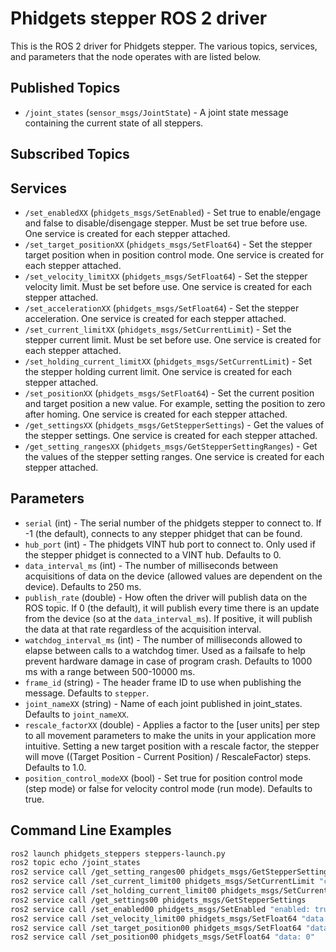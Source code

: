 Phidgets stepper ROS 2 driver
=============================

This is the ROS 2 driver for Phidgets stepper.  The various topics, services, and parameters that the node operates with are listed below.

Published Topics
----------------
* `/joint_states` (`sensor_msgs/JointState`) - A joint state message containing the current state of all steppers.

Subscribed Topics
-----------------

Services
--------
* `/set_enabledXX` (`phidgets_msgs/SetEnabled`) - Set true to enable/engage and false to disable/disengage stepper.  Must be set true before use.  One service is created for each stepper attached.
* `/set_target_positionXX` (`phidgets_msgs/SetFloat64`) - Set the stepper target position when in position control mode.  One service is created for each stepper attached.
* `/set_velocity_limitXX` (`phidgets_msgs/SetFloat64`) - Set the stepper velocity limit.  Must be set before use.  One service is created for each stepper attached.
* `/set_accelerationXX` (`phidgets_msgs/SetFloat64`) - Set the stepper acceleration.  One service is created for each stepper attached.
* `/set_current_limitXX` (`phidgets_msgs/SetCurrentLimit`) - Set the stepper current limit.  Must be set before use.  One service is created for each stepper attached.
* `/set_holding_current_limitXX` (`phidgets_msgs/SetCurrentLimit`) - Set the stepper holding current limit.  One service is created for each stepper attached.
* `/set_positionXX` (`phidgets_msgs/SetFloat64`) - Set the current position and target position a new value.  For example, setting the position to zero after homing.  One service is created for each stepper attached.
* `/get_settingsXX` (`phidgets_msgs/GetStepperSettings`) - Get the values of the stepper settings. One service is created for each stepper attached.
* `/get_setting_rangesXX` (`phidgets_msgs/GetStepperSettingRanges`) - Get the values of the stepper setting ranges. One service is created for each stepper attached.

Parameters
----------
* `serial` (int) - The serial number of the phidgets stepper to connect to.  If -1 (the default), connects to any stepper phidget that can be found.
* `hub_port` (int) - The phidgets VINT hub port to connect to.  Only used if the stepper phidget is connected to a VINT hub.  Defaults to 0.
* `data_interval_ms` (int) - The number of milliseconds between acquisitions of data on the device (allowed values are dependent on the device).  Defaults to 250 ms.
* `publish_rate` (double) - How often the driver will publish data on the ROS topic.  If 0 (the default), it will publish every time there is an update from the device (so at the `data_interval_ms`).  If positive, it will publish the data at that rate regardless of the acquisition interval.
* `watchdog_interval_ms` (int) - The number of milliseconds allowed to elapse between calls to a watchdog timer.  Used as a failsafe to help prevent hardware damage in case of program crash. Defaults to 1000 ms with a range between 500-10000 ms.
* `frame_id` (string) - The header frame ID to use when publishing the message.  Defaults to `stepper`.
* `joint_nameXX` (string) - Name of each joint published in joint_states. Defaults to `joint_nameXX`.
* `rescale_factorXX` (double) - Applies a factor to the [user units] per step to all movement parameters to make the units in your application more intuitive. Setting a new target position with a rescale factor, the stepper will move ((Target Position - Current Position) / RescaleFactor) steps. Defaults to 1.0.
* `position_control_modeXX` (bool) - Set true for position control mode (step mode) or false for velocity control mode (run mode). Defaults to true.

Command Line Examples
---------------------

```bash
ros2 launch phidgets_steppers steppers-launch.py
ros2 topic echo /joint_states
ros2 service call /get_setting_ranges00 phidgets_msgs/GetStepperSettingRanges
ros2 service call /set_current_limit00 phidgets_msgs/SetCurrentLimit "current_limit: 1.0"
ros2 service call /set_holding_current_limit00 phidgets_msgs/SetCurrentLimit "current_limit: 0.5"
ros2 service call /get_settings00 phidgets_msgs/GetStepperSettings
ros2 service call /set_enabled00 phidgets_msgs/SetEnabled "enabled: true"
ros2 service call /set_velocity_limit00 phidgets_msgs/SetFloat64 "data: 5000"
ros2 service call /set_target_position00 phidgets_msgs/SetFloat64 "data: 10000"
ros2 service call /set_position00 phidgets_msgs/SetFloat64 "data: 0"
```
